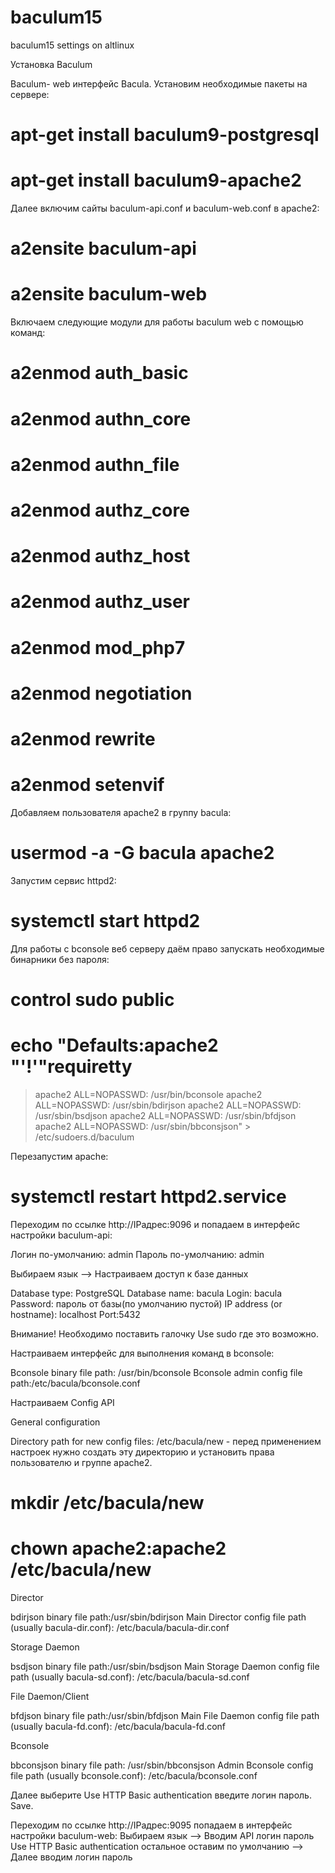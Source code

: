 # baculum15
baculum15 settings on altlinux

Установка Baculum

Baculum- web интерфейс Bacula. Установим необходимые пакеты на сервере:

# apt-get install baculum9-postgresql
# apt-get install baculum9-apache2


Далее включим сайты baculum-api.conf и baculum-web.conf в apache2:

# a2ensite baculum-api
# a2ensite baculum-web


Включаем следующие модули для работы baculum web c помощью команд:

# a2enmod auth_basic
# a2enmod authn_core
# a2enmod authn_file
# a2enmod authz_core
# a2enmod authz_host
# a2enmod authz_user
# a2enmod mod_php7
# a2enmod negotiation
# a2enmod rewrite
# a2enmod setenvif

Добавляем пользователя apache2 в группу bacula:

# usermod -a -G bacula apache2


Запустим сервис httpd2:

# systemctl start httpd2

Для работы с bconsole веб серверу даём право запускать необходимые бинарники без пароля:

# control sudo public
# echo "Defaults:apache2 "'!'"requiretty
> apache2 ALL=NOPASSWD: /usr/bin/bconsole
> apache2 ALL=NOPASSWD: /usr/sbin/bdirjson
> apache2 ALL=NOPASSWD: /usr/sbin/bsdjson
> apache2 ALL=NOPASSWD: /usr/sbin/bfdjson
> apache2 ALL=NOPASSWD: /usr/sbin/bbconsjson" > /etc/sudoers.d/baculum


Перезапустим apache:

# systemctl restart httpd2.service 

Переходим по ссылке http://IPадрес:9096 и попадаем в интерфейс настройки baculum-api:

Логин по-умолчанию: admin
Пароль по-умолчанию: admin

Выбираем язык --> Настраиваем доступ к базе данных

Database type: PostgreSQL
Database name: bacula
Login: bacula
Password: пароль от базы(по умолчанию пустой)
IP address (or hostname): localhost
Port:5432

Внимание! Необходимо поставить галочку Use sudo где это возможно.


Настраиваем интерфейс для выполнения команд в bconsole:

Bconsole binary file path: /usr/bin/bconsole
Bconsole admin config file path:/etc/bacula/bconsole.conf


Настраиваем Config API

General configuration

Directory path for new config files: /etc/bacula/new - перед применением настроек нужно создать эту директорию и установить права пользователю и группе apache2.

# mkdir /etc/bacula/new
# chown apache2:apache2 /etc/bacula/new

Director

bdirjson binary file path:/usr/sbin/bdirjson 
Main Director config file path (usually bacula-dir.conf): /etc/bacula/bacula-dir.conf


Storage Daemon

bsdjson binary file path:/usr/sbin/bsdjson
Main Storage Daemon config file path (usually bacula-sd.conf): /etc/bacula/bacula-sd.conf


File Daemon/Client

bfdjson binary file path:/usr/sbin/bfdjson
Main File Daemon config file path (usually bacula-fd.conf): /etc/bacula/bacula-fd.conf


Bconsole

bbconsjson binary file path: /usr/sbin/bbconsjson
Admin Bconsole config file path (usually bconsole.conf): /etc/bacula/bconsole.conf<br>

Далее выберите Use HTTP Basic authentication введите логин пароль. Save.

Переходим по ссылке http://IPадрес:9095 попадаем в интерфейс настройки baculum-web:
Выбираем язык --> Вводим API логин пароль Use HTTP Basic authentication остальное оставим по умолчанию --> Далее вводим логин пароль
